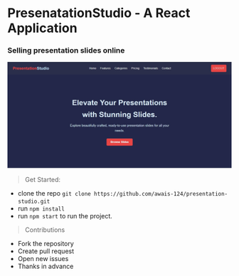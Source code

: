# PresenatationStudio - A React Application

### Selling presentation slides online

![WEBSITE-IMAGE](https://github.com/awais-124/presentation-studio/blob/main/public/readme-image.jpg)

> Get Started:
- clone the repo `git clone https://github.com/awais-124/presentation-studio.git`
- run `npm install`
- run `npm start` to run the project.

> Contributions
- Fork the repository
- Create pull request
- Open new issues
- Thanks in advance